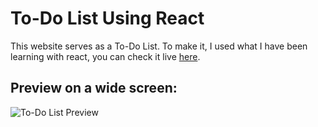 # To-Do List Using React

This website serves as a To-Do List. To make it, I used what I have been learning with react, you can check it live [here](https://matcalixto.github.io/To-Do-List-React/).

## Preview on a wide screen:
![To-Do List Preview](https://cdn.discordapp.com/attachments/814863283072925746/968307915398217738/unknown.png)
